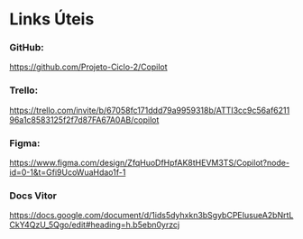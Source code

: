 # Links Úteis
### GitHub:
https://github.com/Projeto-Ciclo-2/Copilot

### Trello:
https://trello.com/invite/b/67058fc171ddd79a9959318b/ATTI3cc9c56af621196a1c8583125f2f7d87FA67A0AB/copilot

### Figma:
https://www.figma.com/design/ZfqHuoDfHpfAK8tHEVM3TS/Copilot?node-id=0-1&t=Gfi9UcoWuaHdao1f-1

### Docs Vitor
https://docs.google.com/document/d/1ids5dyhxkn3bSgybCPEIusueA2bNrtLCkY4QzU_5Qgo/edit#heading=h.b5ebn0yrzcj
